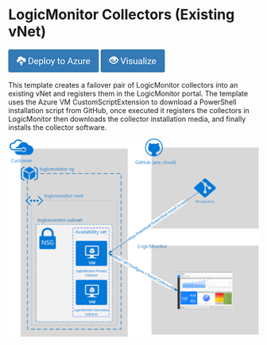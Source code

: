 # LogicMonitor Collectors (Existing vNet)

[![Deploy to Azure](/Images/azure_deploy.png)](https://portal.azure.com/#create/Microsoft.Template/uri/https%3A%2F%2Fraw.githubusercontent.com%2Fans-cloud%2Fazure%2Fmaster%2FLogicMonitor-Collector-Existing-Network%2FCreateLMCollector.json)
[![Deploy to Azure](/Images/azure_view.png)](http://armviz.io/#/?load=https%3A%2F%2Fraw.githubusercontent.com%2Fans-cloud%2Fazure%2Fmaster%2FLogicMonitor-Collector-Existing-Network%2FCreateLMCollector.json)

This template creates a failover pair of LogicMonitor collectors into an existing vNet and registers them in the LogicMonitor portal. The template uses the Azure VM CustomScriptExtension to download a PowerShell installation script from GitHub, once executed it registers the collectors in LogicMonitor then downloads the collector installation media, and finally installs the collector software. 

![Diagram](/LogicMonitor-Collector-Existing-Network/CreateLMCollector.png)